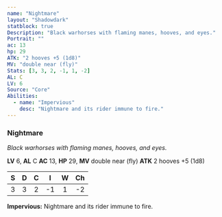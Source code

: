 ```yaml
---
name: "Nightmare"
layout: "Shadowdark"
statblock: true
Description: "Black warhorses with flaming manes, hooves, and eyes."
Portrait: ""
ac: 13
hp: 29
ATK: "2 hooves +5 (1d8)"
MV: "double near (fly)"
Stats: [3, 3, 2, -1, 1, -2]
AL: C
LV: 6
Source: "Core"
Abilities:
  - name: "Impervious"
    desc: "Nightmare and its rider immune to fire."
---
```


### Nightmare

_Black warhorses with flaming manes, hooves, and eyes._

**LV** 6, **AL** C
**AC** 13, **HP** 29, **MV** double near (fly)
**ATK** 2 hooves +5 (1d8)

|  S  |  D  |  C  |  I  |  W  |  Ch  |
|:---:|:---:|:---:|:---:|:---:|:----:|
| 3 | 3 | 2 | -1 | 1 | -2 |

**Impervious:** Nightmare and its rider immune to fire.

